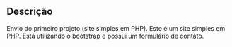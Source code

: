 ## Descrição
Envio do primeiro projeto (site simples em PHP).
Este é um site simples em PHP. Está utilizando o bootstrap e possui um formulário de contato.
